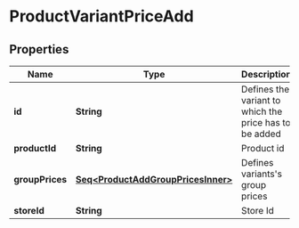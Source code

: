 

# ProductVariantPriceAdd


## Properties

Name | Type | Description | Notes
------------ | ------------- | ------------- | -------------
**id** | **String** | Defines the variant to which the price has to be added |  [optional]
**productId** | **String** | Product id |  [optional]
**groupPrices** | [**Seq&lt;ProductAddGroupPricesInner&gt;**](ProductAddGroupPricesInner.md) | Defines variants&#39;s group prices | 
**storeId** | **String** | Store Id |  [optional]



